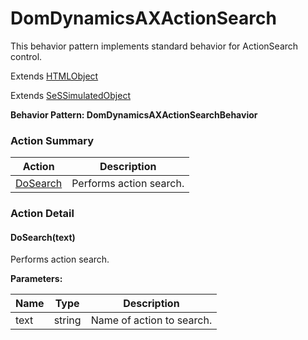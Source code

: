 # DomDynamicsAXActionSearch

This behavior pattern implements standard behavior for ActionSearch control.
 
Extends [HTMLObject](HTMLObject.md)

Extends [SeSSimulatedObject](SeSSimulatedObject.md)





**Behavior Pattern: DomDynamicsAXActionSearchBehavior**


<!-- ============================== property summary ========================== -->

	
<!-- ============================== action summary ========================== -->



### Action Summary

|  **Action** | **Description** | 
| ----------- | --------------- |
|	[DoSearch](#DoSearch) | Performs action search. |




<!-- ============================== property detail ========================== -->
	
	
<!-- ============================== action detail ========================== -->
	
### Action Detail
		
<a name="DoSearch"></a>    
#### DoSearch(text)

Performs action search.


**Parameters:**

|	**Name** | **Type** | **Description** |
| ---------- | -------- | --------------- |
| text | string |	Name of action to search. |





<a name="see.also.domdynamicsaxactionsearch.dosearch"></a>

	

